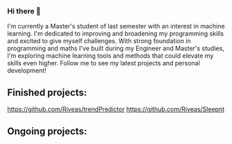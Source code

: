 ### Hi there 👋
I'm currently a Master's student of last semester with an interest in machine learning.
I'm dedicated to improving and broadening my programming skills and excited to give myself challenges. 
With strong foundation in programming and maths I've built during my Engineer and Master's studies, I'm exploring machine learning tools and methods that could elevate my skills even higher. Follow me to see my latest projects and personal development!

## Finished projects:
https://github.com/Riveas/trendPredictor
https://github.com/Riveas/Sleepnt

## Ongoing projects:
<!--
**Riveas/Riveas** is a ✨ _special_ ✨ repository because its `README.md` (this file) appears on your GitHub profile.

Here are some ideas to get you started:

- 🔭 I’m currently working on ...
- 🌱 I’m currently learning ...
- 👯 I’m looking to collaborate on ...
- 🤔 I’m looking for help with ...
- 💬 Ask me about ...
- 📫 How to reach me: ...
- 😄 Pronouns: ...
- ⚡ Fun fact: ...
-->
